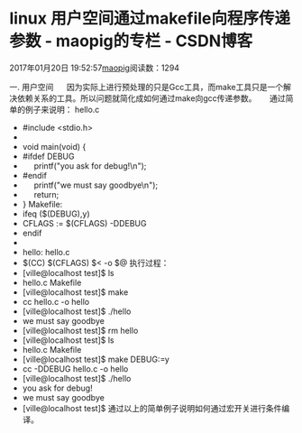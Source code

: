 # linux 用户空间通过makefile向程序传递参数 - maopig的专栏 - CSDN博客
2017年01月20日 19:52:57[maopig](https://me.csdn.net/maopig)阅读数：1294

一. 用户空间
     因为实际上进行预处理的只是Gcc工具，而make工具只是一个解决依赖关系的工具。所以问题就简化成如何通过make向gcc传递参数。
     通过简单的例子来说明：
hello.c
- #include <stdio.h>
- 
- void main(void) {
- #ifdef DEBUG
-      printf("you ask for debug!\n");
- #endif
-      printf("we must say goodbye\n");
-      return;
- }
Makefile:
- ifeq ($(DEBUG),y)
- CFLAGS := $(CFLAGS) -DDEBUG
- endif
- 
- hello: hello.c
- $(CC) $(CFLAGS) $< -o $@
执行过程：
- [ville@localhost test]$ ls
- hello.c Makefile
- [ville@localhost test]$ make
- cc hello.c -o hello
- [ville@localhost test]$ ./hello 
- we must say goodbye
- [ville@localhost test]$ rm hello
- [ville@localhost test]$ ls
- hello.c Makefile
- [ville@localhost test]$ make DEBUG:=y
- cc -DDEBUG hello.c -o hello
- [ville@localhost test]$ ./hello
- you ask for debug!
- we must say goodbye
- [ville@localhost test]$
通过以上的简单例子说明如何通过宏开关进行条件编译。
